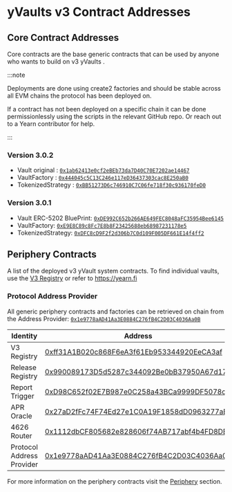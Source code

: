 # yVaults v3 Contract Addresses

## Core Contract Addresses

Core contracts are the base generic contracts that can be used by anyone who wants to build on v3 yVaults .

:::note

Deployments are done using create2 factories and should be stable across all EVM chains the protocol has been deployed on.

If a contract has not been deployed on a specific chain it can be done permissionlessly using the scripts in the relevant GitHub repo. Or reach out to a Yearn contributor for help.

:::

### Version 3.0.2

- Vault original : [`0x1ab62413e0cf2eBEb73da7D40C70E7202ae14467`](https://etherscan.io/address/0x1ab62413e0cf2eBEb73da7D40C70E7202ae14467#readContract)
- VaultFactory : [`0x444045c5C13C246e117eD36437303cac8E250aB0`](https://etherscan.io/address/0x444045c5C13C246e117eD36437303cac8E250aB0#readContract)
- TokenizedStrategy : [`0xBB51273D6c746910C7C06fe718f30c936170feD0`](https://etherscan.io/address/0xBB51273D6c746910C7C06fe718f30c936170feD0#readContract)

### Version 3.0.1

- Vault ERC-5202 BluePrint: [`0xDE992C652b266AE649FEC8048aFC35954Bee6145`](https://etherscan.io/address/0xDE992C652b266AE649FEC8048aFC35954Bee6145#readContract)
- VaultFactory: [`0xE9E8C89c8Fc7E8b8F23425688eb68987231178e5`](https://etherscan.io/address/0xE9E8C89c8Fc7E8b8F23425688eb68987231178e5#readContract)
- TokenizedStrategy: [`0xDFC8cD9F2f2d306b7C0d109F005DF661E14f4ff2`](https://etherscan.io/address/0xDFC8cD9F2f2d306b7C0d109F005DF661E14f4ff2#readContract)

## Periphery Contracts

A list of the deployed v3 yVault system contracts. To find individual vaults, use the [V3 Registry](https://etherscan.io/address/0xff31a1b020c868f6ea3f61eb953344920eeca3af#readContract) or refer to https://yearn.fi

### Protocol Address Provider

All generic periphery contracts and factories can be retrieved on chain from the Address Provider: [`0x1e9778aAD41Aa3E0884C276fB4C2D03C4036Aa0B`](https://etherscan.io/address/0x1e9778aAD41Aa3E0884C276fB4C2D03C4036Aa0B#readContract)

| Identity               | Address                                    |
| ---------------------- | ------------------------------------------ |
| V3 Registry            | [0xff31A1B020c868F6eA3f61Eb953344920EeCA3af](https://etherscan.com/address/0xff31A1B020c868F6eA3f61Eb953344920EeCA3af) |
| Release Registry       | [0x990089173D5d5287c344092Be0bB37950A67d17B](https://etherscan.com/address/0x990089173D5d5287c344092Be0bB37950A67d17B) |
| Report Trigger         | [0xD98C652f02E7B987e0C258a43BCa9999DF5078cF](https://etherscan.com/address/0xD98C652f02E7B987e0C258a43BCa9999DF5078cF) |
| APR Oracle             | [0x27aD2fFc74F74Ed27e1C0A19F1858dD0963277aE](https://etherscan.com/address/0x27aD2fFc74F74Ed27e1C0A19F1858dD0963277aE) |
| 4626 Router            | [0x1112dbCF805682e828606f74AB717abf4b4FD8DE](https://etherscan.com/address/0x1112dbCF805682e828606f74AB717abf4b4FD8DE) |
| Protocol Address Provider| [0x1e9778aAD41Aa3E0884C276fB4C2D03C4036Aa0B](https://etherscan.com/address/0x1e9778aAD41Aa3E0884C276fB4C2D03C4036Aa0B) |

For more information on the periphery contracts visit the [Periphery](/developers/v3/periphery) section.
